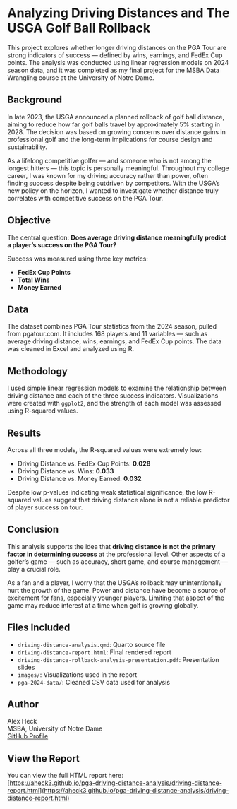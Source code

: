 # Analyzing Driving Distances and The USGA Golf Ball Rollback

This project explores whether longer driving distances on the PGA Tour are strong indicators of success — defined by wins, earnings, and FedEx Cup points. The analysis was conducted using linear regression models on 2024 season data, and it was completed as my final project for the MSBA Data Wrangling course at the University of Notre Dame.

## Background

In late 2023, the USGA announced a planned rollback of golf ball distance, aiming to reduce how far golf balls travel by approximately 5% starting in 2028. The decision was based on growing concerns over distance gains in professional golf and the long-term implications for course design and sustainability.

As a lifelong competitive golfer — and someone who is not among the longest hitters — this topic is personally meaningful. Throughout my college career, I was known for my driving accuracy rather than power, often finding success despite being outdriven by competitors. With the USGA’s new policy on the horizon, I wanted to investigate whether distance truly correlates with competitive success on the PGA Tour.

## Objective

The central question: **Does average driving distance meaningfully predict a player’s success on the PGA Tour?**

Success was measured using three key metrics:
- **FedEx Cup Points**
- **Total Wins**
- **Money Earned**

## Data

The dataset combines PGA Tour statistics from the 2024 season, pulled from pgatour.com. It includes 168 players and 11 variables — such as average driving distance, wins, earnings, and FedEx Cup points. The data was cleaned in Excel and analyzed using R.

## Methodology

I used simple linear regression models to examine the relationship between driving distance and each of the three success indicators. Visualizations were created with `ggplot2`, and the strength of each model was assessed using R-squared values.

## Results

Across all three models, the R-squared values were extremely low:
- Driving Distance vs. FedEx Cup Points: **0.028**
- Driving Distance vs. Wins: **0.033**
- Driving Distance vs. Money Earned: **0.032**

Despite low p-values indicating weak statistical significance, the low R-squared values suggest that driving distance alone is not a reliable predictor of player success on tour.

## Conclusion

This analysis supports the idea that **driving distance is not the primary factor in determining success** at the professional level. Other aspects of a golfer’s game — such as accuracy, short game, and course management — play a crucial role.

As a fan and a player, I worry that the USGA’s rollback may unintentionally hurt the growth of the game. Power and distance have become a source of excitement for fans, especially younger players. Limiting that aspect of the game may reduce interest at a time when golf is growing globally.

## Files Included

- `driving-distance-analysis.qmd`: Quarto source file
- `driving-distance-report.html`: Final rendered report
- `driving-distance-rollback-analysis-presentation.pdf`: Presentation slides
- `images/`: Visualizations used in the report
- `pga-2024-data/`: Cleaned CSV data used for analysis

## Author

Alex Heck  
MSBA, University of Notre Dame  
[GitHub Profile](https://github.com/aheck3)

## View the Report

You can view the full HTML report here:  
[https://aheck3.github.io/pga-driving-distance-analysis/driving-distance-report.html](https://aheck3.github.io/pga-driving-distance-analysis/driving-distance-report.html)

